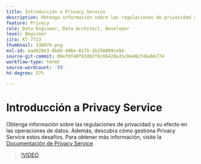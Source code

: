 ```yaml
---
title: Introducción a Privacy Service
description: Obtenga información sobre las regulaciones de privacidad y su efecto en las operaciones de datos. Además, descubra cómo gestiona Privacy Service estos desafíos.
feature: Privacy
role: Data Engineer, Data Architect, Developer
level: Beginner
jira: KT-7713
thumbnail: 336074.png
exl-id: ead028e3-8bdd-406e-8176-1b250809ce94
source-git-commit: 00ef0f40fb3d82f0c06428a35c0e402f46ab6774
workflow-type: tm+mt
source-wordcount: '59'
ht-degree: 57%

---
```


# Introducción a Privacy Service

Obtenga información sobre las regulaciones de privacidad y su efecto en las operaciones de datos. Además, descubra cómo gestiona Privacy Service estos desafíos. Para obtener más información, visite la [Documentación de Privacy Service](https://experienceleague.adobe.com/docs/experience-platform/privacy/home.html?lang=es).

>[!VIDEO](https://video.tv.adobe.com/v/336074?learn=on)
